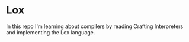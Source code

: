 # Lox

In this repo I'm learning about compilers by reading Crafting Interpreters and implementing the Lox language.
